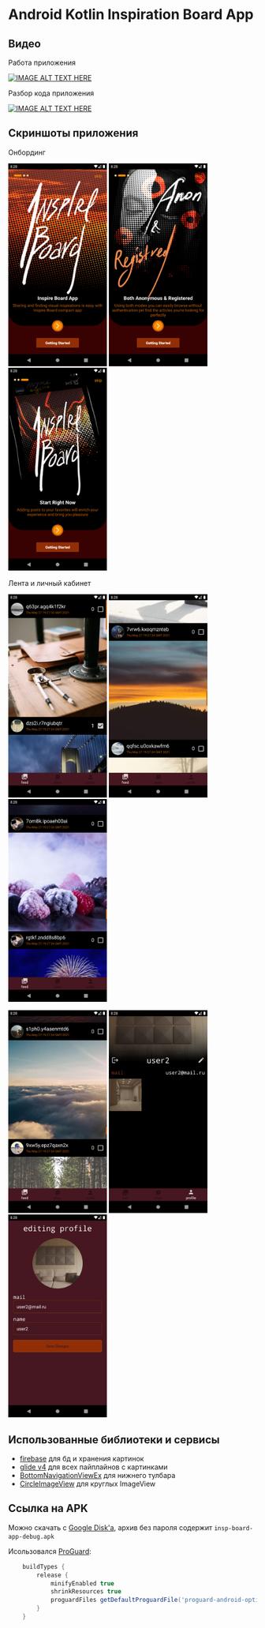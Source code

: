 # Android Kotlin Inspiration Board App

## Видео

Работа приложения 

[![IMAGE ALT TEXT HERE](https://img.youtube.com/vi/Wb77MXDokv8/0.jpg)](https://www.youtube.com/watch?v=Wb77MXDokv8)

Разбор кода приложения

[![IMAGE ALT TEXT HERE](https://img.youtube.com/vi/uZoVA13Y2os/0.jpg)](https://www.youtube.com/watch?v=uZoVA13Y2os)

## Скриншоты приложения

Онбординг

<img src="https://github.com/P1nkL1on/AndroidInspBoard/blob/master/screenshots/Screenshot_1622147285.png?raw=true" width="200"> <img src="https://github.com/P1nkL1on/AndroidInspBoard/blob/master/screenshots/Screenshot_1622147287.png?raw=true" width="200"> <img src="https://github.com/P1nkL1on/AndroidInspBoard/blob/master/screenshots/Screenshot_1622147289.png?raw=true" width="200">

Лента и личный кабинет

<img src="https://github.com/P1nkL1on/AndroidInspBoard/blob/master/screenshots/Screenshot_1622147295.png?raw=true" width="200"> <img src="https://github.com/P1nkL1on/AndroidInspBoard/blob/master/screenshots/Screenshot_1622147303.png?raw=true" width="200"> <img src="https://github.com/P1nkL1on/AndroidInspBoard/blob/master/screenshots/Screenshot_1622147307.png?raw=true" width="200">

<img src="https://github.com/P1nkL1on/AndroidInspBoard/blob/master/screenshots/Screenshot_1622147315.png?raw=true" width="200"> <img src="https://github.com/P1nkL1on/AndroidInspBoard/blob/master/screenshots/Screenshot_1622147320.png?raw=true" width="200"> <img src="https://github.com/P1nkL1on/AndroidInspBoard/blob/master/screenshots/Screenshot_1622147324.png?raw=true" width="200">

## Использованные библиотеки и сервисы

* [firebase](https://console.firebase.google.com/) для бд и хранения картинок
* [glide v4](https://bumptech.github.io/glide/) для всех пайплайнов с картинками
* [BottomNavigationViewEx](https://github.com/ittianyu/BottomNavigationViewEx) для нижнего тулбара
* [CircleImageView](https://github.com/hdodenhof/CircleImageView) для круглых ImageView

## Ссылка на APK

Можно скачать с [Google Disk'a](https://drive.google.com/file/d/1ms0Hud_zd0nHrbItXFoSMndbmWUQN9vG/view?usp=sharing), архив без пароля содержит `insp-board-app-debug.apk` 

Исользовался [ProGuard](https://developer.android.com/studio/build/shrink-code):
```gradle
    buildTypes {
        release {
            minifyEnabled true
            shrinkResources true
            proguardFiles getDefaultProguardFile('proguard-android-optimize.txt'), 'proguard-rules.pro'
        }
    }
```

